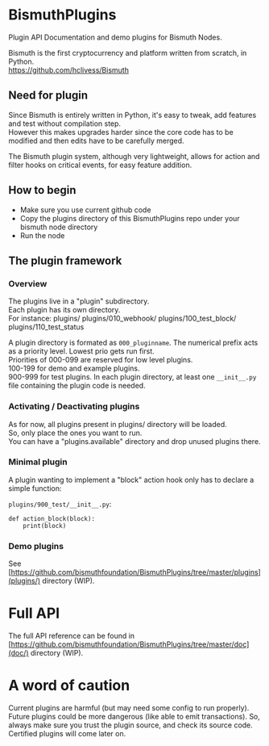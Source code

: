 # BismuthPlugins
Plugin API Documentation and demo plugins for Bismuth Nodes.

Bismuth is the first cryptocurrency and platform written from scratch, in Python.  
https://github.com/hclivess/Bismuth

## Need for plugin

Since Bismuth is entirely written in Python, it's easy to tweak, add features and test without compilation step.  
However this makes upgrades harder since the core code has to be modified and then edits have to be carefully merged.

The Bismuth plugin system, although very lightweight, allows for action and filter hooks on critical events, for easy feature addition.

## How to begin

* Make sure you use current github code
* Copy the plugins directory of this BismuthPlugins repo under your bismuth node directory
* Run the node

## The plugin framework 

### Overview

The plugins live in a "plugin" subdirectory.  
Each plugin has its own directory.  
For instance:
plugins/
plugins/010_webhook/
plugins/100_test_block/
plugins/110_test_status

A plugin directory is formated as `000_pluginname`. The numerical prefix acts as a priority level. Lowest prio gets run first.  
Priorities of 000-099 are reserved for low level plugins.  
100-199 for demo and example plugins.  
900-999 for test plugins.
In each plugin directory, at least one `__init__.py` file containing the plugin code is needed.

### Activating / Deactivating plugins

As for now, all plugins present in plugins/ directory will be loaded.  
So, only place the ones you want to run.  
You can have a "plugins.available" directory and drop unused plugins there.

### Minimal plugin

A plugin wanting to implement a "block" action hook only has to declare a simple function:

`plugins/900_test/__init__.py`:
```
def action_block(block):
    print(block)
``` 

### Demo plugins

See [https://github.com/bismuthfoundation/BismuthPlugins/tree/master/plugins](plugins/) directory (WIP).

# Full API

The full API reference can be found in [https://github.com/bismuthfoundation/BismuthPlugins/tree/master/doc](doc/) directory (WIP).

# A word of caution

Current plugins are harmful (but may need some config to run properly).  
Future plugins could be more dangerous (like able to emit transactions). So, always make sure you trust the plugin source, and check its source code.  
Certified plugins will come later on.
